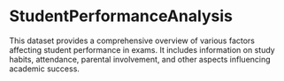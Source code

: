 # StudentPerformanceAnalysis
This dataset provides a comprehensive overview of various factors affecting student performance in exams. It includes information on study habits, attendance, parental involvement, and other aspects influencing academic success.
